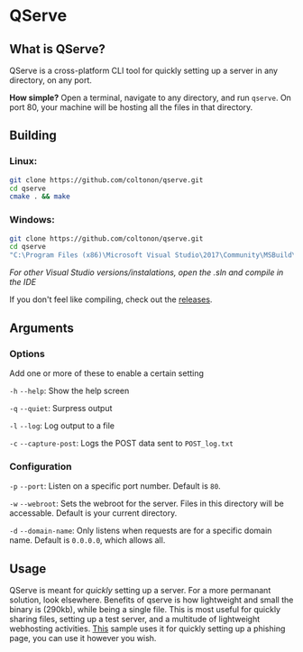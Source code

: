 # QServe 

## What is QServe?

QServe is a cross-platform CLI tool for quickly setting up a server in any directory, on any port.

**How simple?** Open a terminal, navigate to any directory, and run `qserve`.  On port 80, your machine will be hosting all the files in that directory.

## Building

### Linux:

```sh
git clone https://github.com/coltonon/qserve.git
cd qserve
cmake . && make
```

### Windows:
```sh
git clone https://github.com/coltonon/qserve.git
cd qserve
"C:\Program Files (x86)\Microsoft Visual Studio\2017\Community\MSBuild\15.0\Bin\amd64\MSBuild.exe" qserve.sln
```
_For other Visual Studio versions/instalations, open the .sln and compile in the IDE_

If you don't feel like compiling, check out the [releases](https://github.com/coltonon/qserve/releases).

## Arguments

### Options
Add one or more of these to enable a certain setting

`-h` `--help`: Show the help screen

`-q` `--quiet`: Surpress output

`-l` `--log`: Log output to a file

`-c` `--capture-post`: Logs the POST data sent to `POST_log.txt`

### Configuration

`-p` `--port`: Listen on a specific port number.  Default is `80`.

`-w` `--webroot`: Sets the webroot for the server.  Files in this directory will be accessable.  Default is your current directory.

`-d` `--domain-name`: Only listens when requests are for a specific domain name.  Default is `0.0.0.0`, which allows all.


## Usage

QServe is meant for _quickly_ setting up a server.  For a more permanant solution, look elsewhere.  Benefits of qserve is how lightweight and small the binary is (290kb), while being a single file.  This is most useful for quickly sharing files, setting up a test server, and a multitude of lightweight webhosting activities.  [This](https://mehsecurity.org/phish) sample uses it for quickly setting up a phishing page, you can use it however you wish.